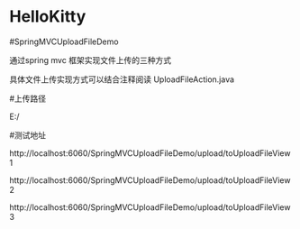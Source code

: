 ﻿# HelloKitty


#SpringMVCUploadFileDemo

通过spring mvc 框架实现文件上传的三种方式

具体文件上传实现方式可以结合注释阅读 UploadFileAction.java

#上传路径

E:/

#测试地址


http://localhost:6060/SpringMVCUploadFileDemo/upload/toUploadFileView1


http://localhost:6060/SpringMVCUploadFileDemo/upload/toUploadFileView2


http://localhost:6060/SpringMVCUploadFileDemo/upload/toUploadFileView3

